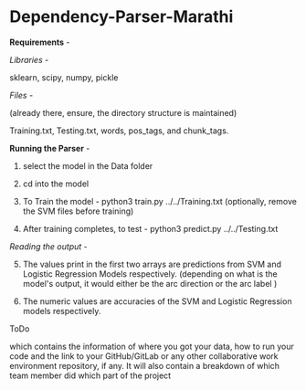 # Dependency-Parser-Marathi

**Requirements** - 

_Libraries_ -

sklearn, scipy, numpy, pickle

_Files_ -

(already there, ensure, the directory structure is maintained)

Training.txt, Testing.txt, words, pos_tags, and chunk_tags.


**Running the Parser** - 


1. select the model in the Data folder

2. cd into the model

3. To Train the model - python3 train.py ../../Training.txt (optionally, remove the SVM files before training)

4. After training completes, to test - python3 predict.py ../../Testing.txt


_Reading the output_ -

5. The values print in the first two arrays are predictions from SVM and Logistic Regression Models respectively. (depending on what is the model's output, it would either be the arc direction or the arc label )

6. The numeric values are accuracies of the SVM and Logistic Regression models respectively.

ToDo


which contains the information of where you got your data, how to run your code and the link to your GitHub/GitLab or any other collaborative work environment repository, if any. It will also contain a breakdown of which team member did which part of the project
